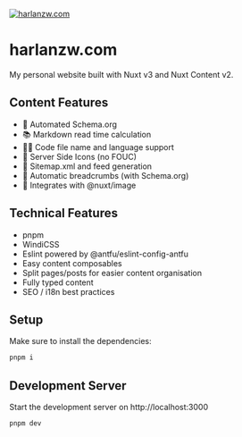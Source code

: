 [![harlanzw.com](https://repository-images.githubusercontent.com/498703201/39a4dfce-bed2-48d9-9777-a076fb0f000f)](https://harlanzw.com)

# harlanzw.com

My personal website built with Nuxt v3 and Nuxt Content v2.

## Content Features

- 🔎 Automated Schema.org
- 📚 Markdown read time calculation
- 👨‍💻 Code file name and language support
- 🧩 Server Side Icons (no FOUC)
- 🤖 Sitemap.xml and feed generation
- 🍞 Automatic breadcrumbs (with Schema.org)
- 🤝 Integrates with @nuxt/image

## Technical Features

- pnpm
- WindiCSS
- Eslint powered by @antfu/eslint-config-antfu
- Easy content composables
- Split pages/posts for easier content organisation
- Fully typed content
- SEO / i18n best practices

## Setup

Make sure to install the dependencies:

```bash
pnpm i
```

## Development Server

Start the development server on http://localhost:3000

```bash
pnpm dev
```
